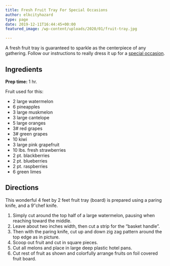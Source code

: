 ```yaml
---
title: Fresh Fruit Tray For Special Occasions
author: elkcityhazard
type: page
date: 2019-12-11T16:44:45+00:00
featured_image: /wp-content/uploads/2020/01/fruit-tray.jpg

---
```

A fresh fruit tray is guaranteed to sparkle as the centerpiece of any gathering. Follow our instructions to really dress it up for a <a href="/wordpress/recipes-for-special-occasions-and-events/" rel="noopener noreferrer" target="_blank">special occasion</a>.

## Ingredients

**Prep time:** 1 hr.

Fruit used for this:

  * 2 large watermelon
  * 6 pineapples
  * 3 large muskmelon
  * 3 large cantelope
  * 5 large oranges
  * 3# red grapes
  * 3# green grapes
  * 10 kiwi
  * 3 large pink grapefruit
  * 10 lbs. fresh strawberries
  * 2 pt. blackberries
  * 2 pt. blueberries
  * 2 pt. raspberries
  * 6 green limes

## Directions

This wonderful 4 feet by 2 feet fruit tray (board) is prepared using a paring knife, and a 9&#8243;chef knife.

  1. Simply cut around the top half of a large watermelon, pausing when reaching toward the middle.
  2. Leave about two inches width, then cut a strip for the &#8220;basket handle&#8221;.
  3. Then with the paring knife, cut up and down zig zag pattern around the top edge as in picture.
  4. Scoop out fruit and cut in square pieces.
  5. Cut all melons and place in large deep plastic hotel pans.
  6. Cut rest of fruit as shown and colorfully arrange fruits on foil covered fruit board.